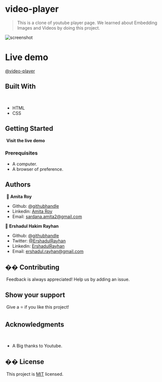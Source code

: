 # video-player

> This is a clone of youtube player page. We learned about Embedding Images and Videos by doing this project.

![screenshot](./assets/images/website.png)

# Live demo

[@video-player](https://raw.githack.com/Amita-Roy/video-player/player-page/index.html)

## Built With

​
- HTML
- CSS
  ​

## Getting Started

​
**Visit the live demo**
​
​

### Prerequisites

- A computer.
- A browser of preference.
​

## Authors

​
👤 **Amita Roy**
​

- Github: [@githubhandle](https://github.com/Amita-Roy)
- Linkedin: [Amita Roy](https://www.linkedin.com/in/amita-roy-3b823b68/)
- Email: sardana.amita2@gmail.com

👤 **Ershadul Hakim Rayhan**
​

- Github: [@githubhandle](https://github.com/ershadul1)
- Twitter: [@ErshadulRayhan](https://twitter.com/ErshadulRayhan)
- Linkedin: [ErshadulRayhan](https://www.linkedin.com/in/ershadul-hakim-rayhan-a5a17649/)
- Email: ershadul.rayhan@gmail.com

## �� Contributing

​
Feedback is always appreciated! Help us by adding an issue.
​

## Show your support

​
Give a ⭐️ if you like this project!
​

## Acknowledgments

​

- A Big thanks to Youtube.
  ​

## �� License

​
This project is [MIT](lic.url) licensed.
